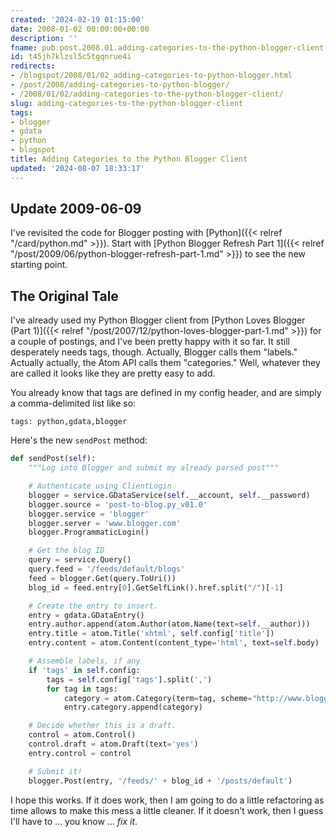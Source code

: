 ```yaml
---
created: '2024-02-19 01:15:00'
date: 2008-01-02 00:00:00+00:00
description: ''
fname: pub.post.2008.01.adding-categories-to-the-python-blogger-client
id: t45jh7klzsl5c5tgqnrue4i
redirects:
- /blogspot/2008/01/02_adding-categories-to-python-blogger.html
- /post/2008/adding-categories-to-python-blogger/
- /2008/01/02/adding-categories-to-the-python-blogger-client/
slug: adding-categories-to-the-python-blogger-client
tags:
- blogger
- gdata
- python
- blogspot
title: Adding Categories to the Python Blogger Client
updated: '2024-08-07 18:33:17'
---
```


## Update 2009-06-09

I've revisited the code for Blogger posting with [Python]({{< relref "/card/python.md" >}}). Start with [Python Blogger Refresh Part 1]({{< relref "/post/2009/06/python-blogger-refresh-part-1.md" >}}) to see the new starting point.
<!--more-->

## The Original Tale

I've already used my Python Blogger client from [Python Loves Blogger (Part 1)]({{< relref "/post/2007/12/python-loves-blogger-part-1.md" >}}) for a couple of postings, and I've been pretty happy with it so far. It still desperately needs tags, though. Actually, Blogger calls them "labels." Actually actually, the Atom API calls them "categories." Well, whatever they are called it looks like they are pretty easy to add.

You already know that tags are defined in my config header, and are simply a comma-delimited list like so:

```plaintext
tags: python,gdata,blogger
```

Here's the new `sendPost` method:

``` python
def sendPost(self):
    """Log into Blogger and submit my already parsed post"""

    # Authenticate using ClientLogin
    blogger = service.GDataService(self.__account, self.__password)
    blogger.source = 'post-to-blog.py_v01.0'
    blogger.service = 'blogger'
    blogger.server = 'www.blogger.com'
    blogger.ProgrammaticLogin()

    # Get the blog ID
    query = service.Query()
    query.feed = '/feeds/default/blogs'
    feed = blogger.Get(query.ToUri())
    blog_id = feed.entry[0].GetSelfLink().href.split("/")[-1]

    # Create the entry to insert.
    entry = gdata.GDataEntry()
    entry.author.append(atom.Author(atom.Name(text=self.__author)))
    entry.title = atom.Title('xhtml', self.config['title'])
    entry.content = atom.Content(content_type='html', text=self.body)

    # Assemble labels, if any
    if 'tags' in self.config:
        tags = self.config['tags'].split(',')
        for tag in tags:
            category = atom.Category(term=tag, scheme="http://www.blogger.com/atom/ns#")
            entry.category.append(category)

    # Decide whether this is a draft.
    control = atom.Control()
    control.draft = atom.Draft(text='yes')
    entry.control = control

    # Submit it!
    blogger.Post(entry, '/feeds/' + blog_id + '/posts/default')
```

I hope this works. If it does work, then I am going to do a little refactoring  as time allows to make this mess a little cleaner. If it doesn't work, then I  guess I'll have to ... you know ... *fix it*.